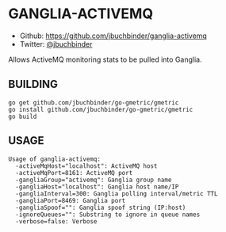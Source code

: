GANGLIA-ACTIVEMQ
================

 * Github: https://github.com/jbuchbinder/ganglia-activemq
 * Twitter: [@jbuchbinder](https://twitter.com/jbuchbinder)

Allows ActiveMQ monitoring stats to be pulled into Ganglia.

BUILDING
--------

```
go get github.com/jbuchbinder/go-gmetric/gmetric
go install github.com/jbuchbinder/go-gmetric/gmetric
go build
```

USAGE
-----

```
Usage of ganglia-activemq:
  -activeMqHost="localhost": ActiveMQ host
  -activeMqPort=8161: ActiveMQ port
  -gangliaGroup="activemq": Ganglia group name
  -gangliaHost="localhost": Ganglia host name/IP
  -gangliaInterval=300: Ganglia polling interval/metric TTL
  -gangliaPort=8469: Ganglia port
  -gangliaSpoof="": Ganglia spoof string (IP:host)
  -ignoreQueues="": Substring to ignore in queue names
  -verbose=false: Verbose
```


